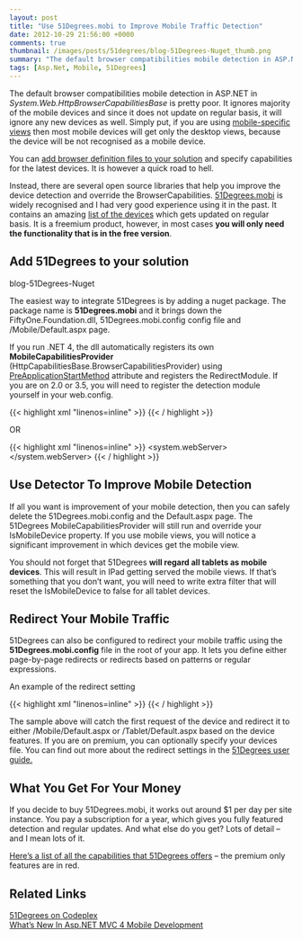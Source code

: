 ```yaml
---
layout: post
title: "Use 51Degrees.mobi to Improve Mobile Traffic Detection"
date: 2012-10-29 21:56:00 +0000
comments: true
thumbnail: /images/posts/51degrees/blog-51Degrees-Nuget_thumb.png
summary: "The default browser compatibilities mobile detection in ASP.NET in System.Web.HttpBrowserCapabilitiesBase is pretty poor. It ignores majority of the mobile devices and since it does not update on regular basis, it will ignore any new devices as well. Simply put, if you are using mobile-specific views then most mobile devices will get only the desktop views, because the device will be not recognised as a mobile device."
tags: [Asp.Net, Mobile, 51Degrees]
---
```


The default browser compatibilities mobile detection in ASP.NET in *System.Web.HttpBrowserCapabilitiesBase* is pretty poor. It ignores majority of the mobile devices and since it does not update on regular basis, it will ignore any new devices as well. Simply put, if you are using [mobile-specific views](http://msdn.microsoft.com/en-us/magazine/hh975347.aspx) then most mobile devices will get only the desktop views, because the device will be not recognised as a mobile device.

You can [add browser definition files to your solution](http://forums.asp.net/t/955969.aspx/1) and specify capabilities for the latest devices. It is however a quick road to hell.

Instead, there are several open source libraries that help you improve the device detection and override the BrowserCapabilities. [51Degrees.mobi](http://51degrees.codeplex.com/) is widely recognised and I had very good experience using it in the past. It contains an amazing [list of the devices](http://51degrees.mobi/Products/DeviceData/DeviceExplorer.aspx) which gets updated on regular basis. It is a freemium product, however, in most cases **you will only need the functionality that is in the free version**.

Add 51Degrees to your solution
-------------------

blog-51Degrees-Nuget

The easiest way to integrate 51Degrees is by adding a nuget package. The package name is **51Degrees.mobi** and it brings down the FiftyOne.Foundation.dll, 51Degrees.mobi.config config file and /Mobile/Default.aspx page.

If you run .NET 4, the dll automatically registers its own **MobileCapabilitiesProvider** (HttpCapabilitiesBase.BrowserCapabilitiesProvider) using [PreApplicationStartMethod](http://msdn.microsoft.com/en-us/library/system.web.preapplicationstartmethodattribute.aspx) attribute and registers the RedirectModule. If you are on 2.0 or 3.5, you will need to register the detection module yourself in your web.config.

{{< highlight xml "linenos=inline" >}}
<httpModules>
    <add name="Detector" type="FiftyOne.Foundation.Mobile.Detection.DetectorModule, FiftyOne.Foundation"/>
</httpModules>
{{< / highlight >}} 

OR

{{< highlight xml "linenos=inline" >}}
<system.webServer>
    <modules>
    <remove name="Detector"/>
    <add name="Detector" type="FiftyOne.Foundation.Mobile.Detection.DetectorModule, FiftyOne.Foundation"/>
    </modules>
</system.webServer>
{{< / highlight >}} 

Use Detector To Improve Mobile Detection
-------------------

If all you want is improvement of your mobile detection, then you can safely delete the 51Degrees.mobi.config and the Default.aspx page. The 51Degrees MobileCapabilitiesProvider will still run and override your IsMobileDevice property. If you use mobile views, you will notice a significant improvement in which devices get the mobile view.

You should not forget that 51Degrees **will regard all tablets as mobile devices**. This will result in IPad getting served the mobile views.  If that’s something that you don’t want, you will need to write extra  filter that will reset the IsMobileDevice to false for all tablet devices.

Redirect Your Mobile Traffic
-------------------

51Degrees can also be configured to redirect your mobile traffic using the **51Degrees.mobi.config** file in the root of your app. It lets you define either page-by-page redirects or redirects based on patterns or regular expressions.

An example of the redirect setting

{{< highlight xml "linenos=inline" >}}
<redirect firstRequestOnly="true" timeout="20" devicesFile="~/App_Data/Devices.dat" mobilePagesRegex="/(Mobile|Tablet)/">
    <locations>
        <location name="tablet" url="~/Tablet/Default.aspx">
        <add property="IsTablet" matchExpression="true"/>
        <add property="IsMobile" matchExpression="true"/>
        </location>
        <location name="mobile" url="~/Mobile/Default.aspx">
        <add property="IsMobile" matchExpression="true"/>
        </location>
    </locations>
</redirect>
{{< / highlight >}} 

The sample above will catch the first request of the device and redirect it to either /Mobile/Default.aspx or /Tablet/Default.aspx based on the device features. If you are on premium, you can optionally specify your devices file. You can find out more about the redirect settings in the [51Degrees user guide.](http://51degrees.mobi/Support/Documentation/Foundation/UserGuide.aspx)

What You Get For Your Money
-------------------

If you decide to buy 51Degrees.mobi, it works out around $1 per day per site instance. You pay a subscription for a year, which gives you fully featured detection and regular updates. And what else do you get? Lots of detail – and I mean lots of it. 

[Here’s a list of all the capabilities that 51Degrees offers](http://51degrees.mobi/Products/DeviceData/PropertyDictionary.aspx) – the premium only features are in red.

Related Links
-------------------

[51Degrees on Codeplex](http://51degrees.codeplex.com/)<br />
[What’s New In Asp.NET MVC 4 Mobile Development](http://msdn.microsoft.com/en-us/magazine/hh975347.aspx)<br />